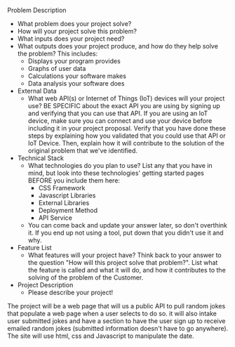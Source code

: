 Problem Description
- What problem does your project solve?
- How will your project solve this problem?
- What inputs does your project need?
- What outputs does your project produce, and how do they help solve the problem? This includes:
    - Displays your program provides
    - Graphs of user data
    - Calculations your software makes
    - Data analysis your software does
- External Data
    - What web API(s) or Internet of Things (IoT) devices will your project use? BE SPECIFIC about the exact API you are using by signing up and verifying that you can use that API. If you are using an IoT device, make sure you can connect and use your device before including it in your project proposal. Verify that you have done these steps by explaining how you validated that you could use that API or IoT Device. Then, explain how it will contribute to the solution of the original problem that we've identified.
- Technical Stack
    - What technologies do you plan to use? List any that you have in mind, but look into these technologies' getting started pages BEFORE you include them here:
        - CSS Framework
        - Javascript Libraries
        - External Libraries
        - Deployment Method
        - API Service
    - You can come back and update your answer later, so don't overthink it. If you end up not using a tool, put down that you didn't use it and why.
- Feature List
    - What features will your project have? Think back to your answer to the question "How will this project solve that problem?". List what the feature is called and what it will do, and how it contributes to the solving of the problem of the Customer.
- Project Description
    - Please describe your project!

The project will be a web page that will us a public API to pull random jokes that populate a web page when
a user selects to do so. it will also intake user submitted jokes and have a section to have the user sign up to
receive emailed random jokes (submitted information doesn't have to go anywhere). The site will use html, css and Javascript to manipulate the date. 
